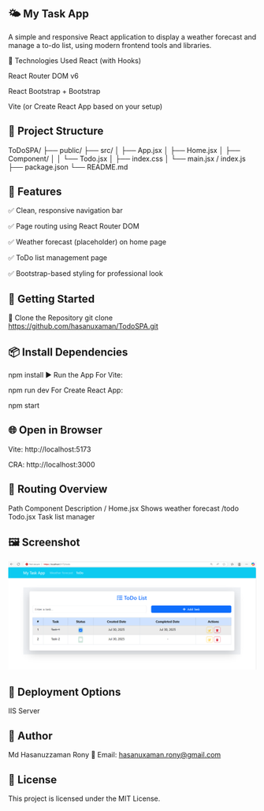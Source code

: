 
## 🌤️ My Task App
A simple and responsive React application to display a weather forecast and manage a to-do list, using modern frontend tools and libraries.

🔧 Technologies Used
React (with Hooks)

React Router DOM v6

React Bootstrap + Bootstrap

Vite (or Create React App based on your setup)

## 📂 Project Structure

ToDoSPA/
├── public/
├── src/
│   ├── App.jsx
│   ├── Home.jsx
│   ├── Component/
│   │   └── Todo.jsx
│   ├── index.css
│   └── main.jsx / index.js
├── package.json
└── README.md
## 🚀 Features
✅ Clean, responsive navigation bar

✅ Page routing using React Router DOM

✅ Weather forecast (placeholder) on home page

✅ ToDo list management page

✅ Bootstrap-based styling for professional look

## 🧩 Getting Started
📁 Clone the Repository
git clone https://github.com/hasanuxaman/TodoSPA.git

## 📦 Install Dependencies

npm install
▶️ Run the App
For Vite:

npm run dev
For Create React App:

npm start
## 🌐 Open in Browser
Vite: http://localhost:5173

CRA: http://localhost:3000

## 🔄 Routing Overview
Path	Component	Description
/	Home.jsx	Shows weather forecast
/todo	Todo.jsx	Task list manager

## 🖼️ Screenshot
![App Screenshot](./screenshot.png)
## 🚀 Deployment Options
IIS Server



## 👤 Author
Md Hasanuzzaman Rony
📧 Email: hasanuxaman.rony@gmail.com

## 📄 License
This project is licensed under the MIT License.
